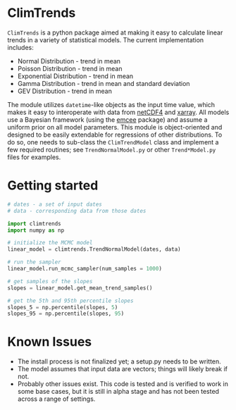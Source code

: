 # ClimTrends

`ClimTrends` is a python package aimed at making it easy to calculate linear
trends in a variety of statistical models.  The current implementation
includes:

  * Normal Distribution - trend in mean
  * Poisson Distribution - trend in mean
  * Exponential Distribution - trend in mean
  * Gamma Distribution - trend in mean and standard deviation
  * GEV Distribution - trend in mean

The module utilizes `datetime`-like objects as the input time value, which
makes it easy to interoperate with data from
[netCDF4](http://unidata.github.io/netcdf4-python/) and
[xarray](http://xarray.pydata.org/en/stable/). All models use a Bayesian
framework (using the [emcee](http://dfm.io/emcee/current/) package) and assume
a uniform prior on all model parameters. This module is object-oriented and
designed to be easily extendable for regressions of other distributions.  To do
so, one needs to sub-class the `ClimTrendModel` class and implement a few
required routines; see `TrendNormalModel.py` or other `Trend*Model.py` files
for examples.

# Getting started

```python
# dates - a set of input dates
# data - corresponding data from those dates

import climtrends
import numpy as np

# initialize the MCMC model
linear_model = climtrends.TrendNormalModel(dates, data)

# run the sampler
linear_model.run_mcmc_sampler(num_samples = 1000)

# get samples of the slopes
slopes = linear_model.get_mean_trend_samples()

# get the 5th and 95th percentile slopes
slopes_5 = np.percentile(slopes, 5)
slopes_95 = np.percentile(slopes, 95)
```

# Known Issues

* The install process is not finalized yet; a setup.py needs to be written.
* The model assumes that input data are vectors; things will likely break if not.
* Probably other issues exist.  This code is tested and is verified to work in some base cases,
  but it is still in alpha stage and has not been tested across a range of settings.
